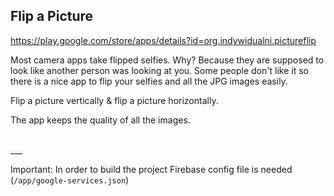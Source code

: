 ## Flip a Picture

https://play.google.com/store/apps/details?id=org.indywidualni.pictureflip

Most camera apps take flipped selfies. Why? Because they are supposed to look like another person was looking at you. Some people don't like it so there is a nice app to flip your selfies and all the JPG images easily.

Flip a picture vertically & flip a picture horizontally.

The app keeps the quality of all the images.

<br />
___

Important: In order to build the project Firebase config file is needed (`/app/google-services.json`) 
